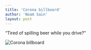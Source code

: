 ```yaml
---
title: 'Corona billboard'
author: 'Noam Sain'
layout: post
---
```


“Tired of spilling beer while you drive?”

![Corona billboard](https://1.bp.blogspot.com/_8aN4krk1nsk/S234AI5xU8I/AAAAAAAAAXU/TN8j7rOE4Vc/s1600/image-12.jpg "Corona billboard")
